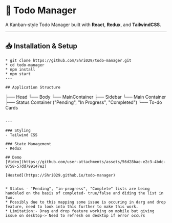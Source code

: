 # 🚀 **Todo Manager**

A Kanban-style Todo Manager built with **React**, **Redux**, and **TailwindCSS**.

---

## 📥 Installation & Setup

```
* git clone https://github.com/Shri029/todo-manager.git
* cd todo-manager  
* npm install  
* npm start  
---

## Application Structure
```
├── Head
└── Body
    └── MainContainer
        ├── Sidebar
        └── Main Container
            ├── Status Container ("Pending", "In Progress", "Completed")
            └── To-do Cards
```

---

### Styling
- Tailwind CSS

### State Management
- Redux

## Demo 
[Video](https://github.com/user-attachments/assets/56d28bae-e2c3-4bdc-9758-57dd799147e2)

[Hosted](https://Shri029.github.io/todo-manager)


* Status - "Pending", "in-progress", "Complete" lists are being handeled on the basis of completed- true/false and diding the list in two.
* Possibly due to this mapping some issue is occuring in darg and drop feature, need to look into this further to make this work.
* Limitation:- Drag and drop feature working on mobile but giving issue on desktop-> Need to refresh on desktop if error occurs
 

